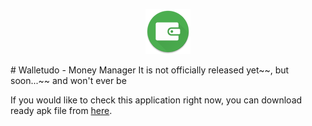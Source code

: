 <p align="center">
	<img alt="Application icon" src="app/src/main/res/drawable-hdpi/ic_launcher.png">
</p>
# Walletudo - Money Manager
It is not officially released yet~~, but soon...~~ and won't ever be

If you would like to check this application right now, you can download ready apk file from [here](https://github.com/WojciechKo/Walletudo/raw/master/app/build/outputs/apk/app-release.apk).
